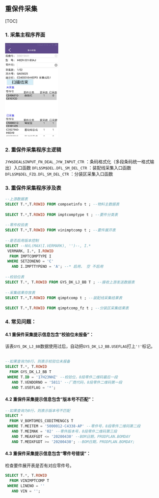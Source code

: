 ## 重保件采集

[TOC]

### 1. 采集主程序界面

<img src="assets/image-20201116111731516.png" alt="image-20201116111731516" style="zoom:30%;" />

### 2. 重保件采集程序主逻辑

`JYW$DEAL$INPUT_FN_DEAL_JYW_INPUT_CTR`  ：条码格式化（多段条码统一格式输出）入口函数
`DFL$SM$DEL.DFL_SM_DEL_CTR` ：装配线采集入口函数
`DFL$SM$DEL_FZQ.DFL_SM_DEL_CTR` ：分装区采集入口函数



### 3. 重保件采集程序涉及表

```sql
--上游数据表
SELECT T.*,T.ROWID FROM compsetinfo t ; --物料主数据表

SELECT T.*,T.ROWID FROM imptcomptype t ; --要件分类表

--零件校验表
SELECT T.*,T.ROWID FROM vinimptcomp t ; --要件展开表

--是否启用版本控制
SELECT --NVL(MAX(I.VERMARK), '')--, I.*
 VERMARK, I.*, I.ROWID
  FROM IMPTCOMPTYPE I
 WHERE SETZONENO = 'C'
   AND I.IMPTTYPENO = 'A'; --* 启用， 空 不启用

--校验位表
SELECT T.*, T.ROWID FROM GYS_DK_LJ_BB T ; --接收上游发送数据表

--采集结果存放表
SELECT T.*,T.ROWID FROM qimptcomp t ; --装配线采集结果表

SELECT T.*,T.ROWID FROM qimptcomp_fz t ; --分装区采集结果表


```



### 4. 常见问题：

#### 4.1 重保件采集提示信息包含“校验位未报备”：

该表`GYS_DK_LJ_BB`数据使用过后，自动把`GYS_DK_LJ_BB.USEFLAG`打上`'!'`标记。

```sql

--如果查询为0行，则表示校验位未报备
SELECT T.*, T.ROWID
  FROM GYS_DK_LJ_BB T
 WHERE T.ID = '17H23NHZ' --校验位，8段零件二维码最后一段
   AND T.VENDORNO = '5811' --厂商代码，8段零件二维码第一段
   AND T.USEFLAG = '*';

```

#### 4.2 重保件采集提示信息包含“版本号不匹配”：

```sql
--如果查询为0行，则表示版本号不匹配
SELECT *
  FROM V_BOMTOMES_CODITMENGC$ T
 WHERE T.MEITEM = '5000012-C4338-AP' --零件号，8段零件二维码第二段
   AND T.MEIMAK = '02' --零件版本号，8段零件二维码第三段
   AND T.MEAXFGDT <= '20200430' --BOM日期，PRODPLAN.BOMDAY
   AND T.MEDXFGDT >= '20200430'; --BOM日期，PRODPLAN.BOMDAY; 
```



#### 4.3 重保件采集提示信息包含“零件号错误”：

检查要件展开表是否有对应零件号。

```sql
SELECT T.*, T.ROWID
  FROM VINIMPTCOMP T
 WHERE LINENO = ''
   AND VIN = '';
```

